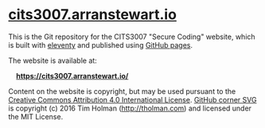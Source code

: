 
# [cits3007.arranstewart.io][site]

[site]: https://cits3007.arranstewart.io/

This is the Git repository for the CITS3007 "Secure Coding"
website, which is built with [eleventy][eleventy] and published using
[GitHub pages][gh-pages].

[gh-pages]: https://pages.github.com

The website is available at:

&nbsp; &nbsp; **<https://cits3007.arranstewart.io/>**

Content on the website is copyright, but may be used pursuant to the
<a rel='license' href='https://creativecommons.org/licenses/by/4.0/'>Creative Commons Attribution 4.0 International License</a>.
[GitHub corner SVG][github-corner] is copyright (c) 2016 Tim Holman (http://tholman.com) and
licensed under the MIT License.

[github-corner]: https://github.com/tholman/github-corners
[eleventy]: https://www.11ty.dev

